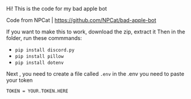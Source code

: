 Hi! This is the code for my bad apple bot


Code from NPCat |
https://github.com/NPCat/bad-apple-bot

If you want to make this to work, download the zip, extract it
Then in the folder, run these commmands:
- `pip install discord.py`
- `pip install pillow`
- `pip install dotenv`

Next , you need to create a file called `.env`
in the .env you need to paste your token 

```env
TOKEN = YOUR.TOKEN.HERE
```

